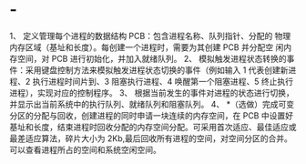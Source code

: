 # -
1、 定义管理每个进程的数据结构 PCB：包含进程名称、队列指针、分配的 物理内存区域（基址和长度）。每创建一个进程时，需要为其创建 PCB 并分配空 闲内存空间，对 PCB 进行初始化，并加入就绪队列。 2、 模拟触发进程状态转换的事件：采用键盘控制方法来模拟触发进程状态切换的事件（例如输入 1 代表创建新进程、2 执行进程时间片到、3 阻塞执行进程、4 唤醒第一个阻塞进程、5 终止执行进程），实现对应的控制程序。 3、 根据当前发生的事件对进程的状态进行切换，并显示出当前系统中的执行队列、就绪队列和阻塞队列。  4、 *（选做）完成可变分区的分配与回收，创建进程的同时申请一块连续的内存空间，在 PCB 中设置好基址和长度，结束进程时回收分配的内存空间分配。可采用首次适应、最佳适应或最差适应算法，碎片大小为 2Kb,最后回收所有进程的空间，对空间分区的合并。可以查看进程所占的空间和系统空闲空间。 
